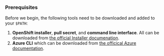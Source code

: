 ### Prerequisites

Before we begin, the following tools need to be downloaded and added to your `$PATH`:

1. **OpenShift installer**, **pull secret**, and **command line interface**. All can be downloaded from
   [the official Installer documenation](https://cloud.redhat.com/openshift/install/aws/installer-provisioned).
2. **Azure CLI** which can be downloaded from
[the officical Azure documentation](https://docs.microsoft.com/en-us/cli/azure/install-azure-cli).
